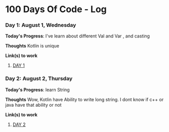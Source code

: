 # 100 Days Of Code - Log

### Day 1: August 1, Wednesday

**Today's Progress**: I've learn about different Val and Var , and casting

**Thoughts** Kotlin is unique

**Link(s) to work**
1. [DAY 1](https://anggaaryas.wordpress.com/2018/08/01/kotlin-day-1-val-var-dan-casting/)


### Day 2: August 2, Thursday

**Today's Progress**: learn String

**Thoughts** Wow, Kotlin have Ability to write long string. I dont know if c++ or java have that ability or not

**Link(s) to work**
1. [DAY 2](https://anggaaryas.wordpress.com/2018/08/02/kotlin-day2-string/)

